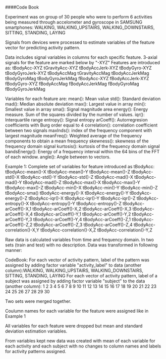 ####Code Book 

Experiment was on group of 30 people who were to perform 6 activities being measured through accelometer and gyroscope in SAMSUNG smartphones: WALKING, WALKING_UPSTAIRS, WALKING_DOWNSTAIRS, SITTING, STANDING, LAYING

Signals from devices were processed to estimate variables of the feature vector for predicting activity pattern.

Data includes signal variables in columns for each specific feature. 3-axial signals for the feature are marked below by "-XYZ"
Features are introduced as:
tBodyAcc-XYZ
tGravityAcc-XYZ
tBodyAccJerk-XYZ
tBodyGyro-XYZ
tBodyGyroJerk-XYZ
tBodyAccMag
tGravityAccMag
tBodyAccJerkMag
tBodyGyroMag
tBodyGyroJerkMag
fBodyAcc-XYZ
fBodyAccJerk-XYZ
fBodyGyro-XYZ
fBodyAccMag
fBodyAccJerkMag
fBodyGyroMag
fBodyGyroJerkMag

Variables for each feature are:
mean(): Mean value
std(): Standard deviation
mad(): Median absolute deviation 
max(): Largest value in array
min(): Smallest value in array
sma(): Signal magnitude area
energy(): Energy measure. Sum of the squares divided by the number of values. 
iqr(): Interquartile range 
entropy(): Signal entropy
arCoeff(): Autorregresion coefficients with Burg order equal to 4
correlation(): correlation coefficient between two signals
maxInds(): index of the frequency component with largest magnitude
meanFreq(): Weighted average of the frequency components to obtain a mean frequency
skewness(): skewness of the frequency domain signal 
kurtosis(): kurtosis of the frequency domain signal 
bandsEnergy(): Energy of a frequency interval within the 64 bins of the FFT of each window.
angle(): Angle between to vectors.


Example 1: Complete set of variables for feature introduced as tBodyAcc:
 tBodyAcc-mean()-X
 tBodyAcc-mean()-Y
 tBodyAcc-mean()-Z
 tBodyAcc-std()-X
 tBodyAcc-std()-Y
 tBodyAcc-std()-Z
 tBodyAcc-mad()-X
 tBodyAcc-mad()-Y
 tBodyAcc-mad()-Z
 tBodyAcc-max()-X
 tBodyAcc-max()-Y
 tBodyAcc-max()-Z
 tBodyAcc-min()-X
 tBodyAcc-min()-Y
 tBodyAcc-min()-Z
 tBodyAcc-sma()
 tBodyAcc-energy()-X
 tBodyAcc-energy()-Y
 tBodyAcc-energy()-Z
 tBodyAcc-iqr()-X
 tBodyAcc-iqr()-Y
 tBodyAcc-iqr()-Z
 tBodyAcc-entropy()-X
 tBodyAcc-entropy()-Y
 tBodyAcc-entropy()-Z
 tBodyAcc-arCoeff()-X,1
 tBodyAcc-arCoeff()-X,2
 tBodyAcc-arCoeff()-X,3
 tBodyAcc-arCoeff()-X,4
 tBodyAcc-arCoeff()-Y,1
 tBodyAcc-arCoeff()-Y,2
 tBodyAcc-arCoeff()-Y,3
 tBodyAcc-arCoeff()-Y,4
 tBodyAcc-arCoeff()-Z,1
 tBodyAcc-arCoeff()-Z,2
 tBodyAcc-arCoeff()-Z,3
 tBodyAcc-arCoeff()-Z,4
 tBodyAcc-correlation()-X,Y
 tBodyAcc-correlation()-X,Z
 tBodyAcc-correlation()-Y,Z
 
Raw data is calculated variables from time and frequency domain. In two sets (train and test) with no description. Data was transformed in following manner:

CodeBook:
For each vector of activity pattern, label of the pattern was assigned by adding factor variable "activity_label" to data (another column):WALKING, WALKING_UPSTAIRS, WALKING_DOWNSTAIRS, SITTING, STANDING, LAYING 
For each vector of activity pattern, label of a subject was assigned by adding factor variable "subject" to the data (another column): 1  2  3  4  5  6  7  8  9 10 11 12 13 14 15 16 17 18 19 20 21 22 23 24
25 26 27 28 29 30

Two sets were merged together.

Coulumn names for each variable for the feature were assigned like in Example 1

All variables for each feature were dropped but mean and standard deviation estimation variables.

From variables kept new data was created with mean of each variable for each activity and each subject with no changes to column names and 
labels for activity patterns assigned.
